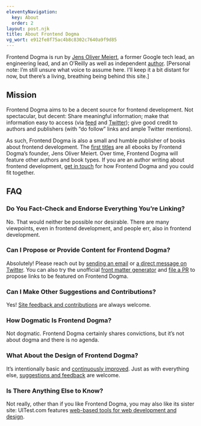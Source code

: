 ```yaml
---
eleventyNavigation:
  key: About
  order: 2
layout: post.njk
title: About Frontend Dogma
vg_wort: e912fe8f75ac4b8c8302c7640a9f9d85
---
```

Frontend Dogma is run by [Jens Oliver Meiert](https://meiert.com/en/), a former Google tech lead, an engineering lead, and an O’Reilly as well as independent [author](https://www.goodreads.com/author/list/13623828.Jens_Oliver_Meiert). [Personal note: I’m still unsure what voice to assume here. I’ll keep it a bit distant for now, but there’s a living, breathing being behind this site.]

## Mission

Frontend Dogma aims to be a decent source for frontend development. Not spectacular, but decent: Share meaningful information; make that information easy to access (via [feed](/feed/) and [Twitter](https://twitter.com/frontenddogma)); give good credit to authors and publishers (with “do follow” links and ample Twitter mentions).

As such, Frontend Dogma is also a small and humble publisher of books about frontend development. The [first titles](/books/) are all ebooks by Frontend Dogma’s founder, Jens Oliver Meiert. Over time, Frontend Dogma will feature other authors and book types. If you are an author writing about frontend development, [get in touch](/contact/) for how Frontend Dogma and you could fit together.

## FAQ

### Do You Fact-Check and Endorse Everything You’re Linking?

No. That would neither be possible nor desirable. There are many viewpoints, even in frontend development, and people err, also in frontend development.

### Can I Propose or Provide Content for Frontend Dogma?

Absolutely! Please reach out by [sending an email](/contact/) or [a direct message on Twitter](https://twitter.com/messages/9372812-1362505873625645064). You can also try the unofficial [front matter generator](https://hell.meiert.org/aux/generate-front-matter/) and [file a PR](https://github.com/j9t/frontenddogma.com/compare) to propose links to be featured on Frontend Dogma.

### Can I Make Other Suggestions and Contributions?

Yes! [Site feedback and contributions](https://github.com/j9t/frontenddogma.com) are always welcome.

### How Dogmatic Is Frontend Dogma?

Not dogmatic. Frontend Dogma certainly shares convictions, but it’s not about dogma and there is no agenda.

### What About the Design of Frontend Dogma?

It’s intentionally basic and [continuously improved](https://meiert.com/en/blog/the-greatest-secret-in-web-design/). Just as with everything else, [suggestions and feedback](https://github.com/j9t/frontenddogma.com) are welcome.

### Is There Anything Else to Know?

Not really, other than if you like Frontend Dogma, you may also like its sister site: UITest.com features [web-based tools for web development and design](https://uitest.com/).
